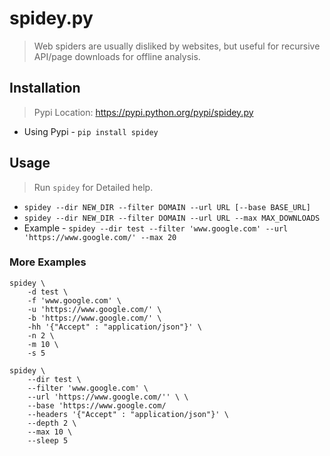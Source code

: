 # spidey.py

> Web spiders are usually disliked by websites, but useful for recursive API/page downloads for offline analysis.

## Installation

> Pypi Location: https://pypi.python.org/pypi/spidey.py

- Using Pypi - `pip install spidey`

## Usage

> Run `spidey` for Detailed help.

- `spidey --dir NEW_DIR --filter DOMAIN --url URL [--base BASE_URL]`
- `spidey --dir NEW_DIR --filter DOMAIN --url URL --max MAX_DOWNLOADS`
- Example - `spidey --dir test --filter 'www.google.com' --url 'https://www.google.com/' --max 20`

### More Examples

```
spidey \
	-d test \
	-f 'www.google.com' \
	-u 'https://www.google.com/' \
    -b 'https://www.google.com/' \
	-hh '{"Accept" : "application/json"}' \
	-n 2 \
    -m 10 \
    -s 5
```
```
spidey \
	--dir test \
	--filter 'www.google.com' \
	--url 'https://www.google.com/'' \ \
    --base 'https://www.google.com/
	--headers '{"Accept" : "application/json"}' \
	--depth 2 \
    --max 10 \
    --sleep 5

```
